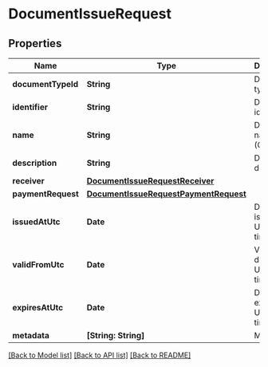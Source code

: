 # DocumentIssueRequest

## Properties
Name | Type | Description | Notes
------------ | ------------- | ------------- | -------------
**documentTypeId** | **String** | Document type id. | 
**identifier** | **String** | Document identifier. | 
**name** | **String** | Document name (Optional). | [optional] 
**description** | **String** | Document description. | 
**receiver** | [**DocumentIssueRequestReceiver**](DocumentIssueRequestReceiver.md) |  | 
**paymentRequest** | [**DocumentIssueRequestPaymentRequest**](DocumentIssueRequestPaymentRequest.md) |  | [optional] 
**issuedAtUtc** | **Date** | Datetime of issue in UTC timezone. | 
**validFromUtc** | **Date** | Valid from datetime in UTC timezone. | 
**expiresAtUtc** | **Date** | Datetime of expiry in UTC timezone. | [optional] 
**metadata** | **[String: String]** | Metadata. | [optional] 

[[Back to Model list]](../README.md#documentation-for-models) [[Back to API list]](../README.md#documentation-for-api-endpoints) [[Back to README]](../README.md)



